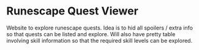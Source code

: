 # Runescape Quest Viewer
Website to explore runescape quests. Idea is to hid all spoilers / extra info so that quests can be listed and explore. 
Will also have pretty table involving skill information so that the required skill levels can be explored.
